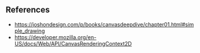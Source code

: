 ## References

- https://joshondesign.com/p/books/canvasdeepdive/chapter01.html#simple_drawing
- https://developer.mozilla.org/en-US/docs/Web/API/CanvasRenderingContext2D
